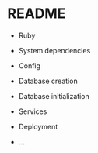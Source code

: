 # README






* Ruby

* System dependencies

* Config

* Database creation

* Database initialization



* Services
* Deployment

* ...
